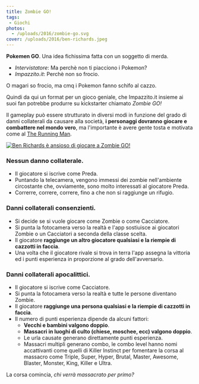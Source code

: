 ```yaml
---
title: Zombie GO!
tags:
 - Giochi
photos:
  - /uploads/2016/zombie-go.svg
cover: /uploads/2016/ben-richards.jpeg
---
```


**Pokemen GO**. Una idea fichissima fatta con un soggetto di merda.

 - _Intervistatore_: Ma perchè non ti piacciono i Pokemon?
 - _Impazzito.it_: Perchè non so frocio.

O magari so frocio, ma cmq i Pokemon fanno schifo al cazzo.

Quindi da qui un format per un gioco geniale, che Impazzito.it insieme ai suoi fan potrebbe produrre su kickstarter chiamato _Zombie GO!_

Il gameplay può essere strutturato in diversi modi in funzione del grado di danni collaterali da causare alla società, **i personaggi dovranno giocare e combattere nel mondo vero**, ma l'importante è avere gente tosta e motivata come al [The Running Man](https://en.wikipedia.org/wiki/The_Running_Man_%281987_film%29).

[![](/uploads/2016/ben-richards.jpeg "Ben Richards è ansioso di giocare a Zombie GO!")](https://en.wikipedia.org/wiki/The_Running_Man_%281987_film%29)

### Nessun danno collaterale.

 - Il giocatore si iscrive come Preda.
 - Puntando la telecamera, vengono immessi dei zombie nell'ambiente circostante che, ovviamente, sono molto interessati al giocatore Preda.
 - Correrre, correre, correre, fino a che non si raggiunge un rifugio.

### Danni collaterali consenzienti.

 - Si decide se si vuole giocare come Zombie o come Cacciatore.
 - Si punta la fotocamera verso la realtà e l'app sostiuisce ai giocatori Zombie o un Cacciatori a seconda della classe scelta.
 - Il giocatore **raggiunge un altro giocatore qualsiasi e la riempie di cazzotti in faccia**.
 - Una volta che il giocatore rivale si trova in terra l'app assegna la vittoria ed i punti esperienza in proporzione al grado dell'avversario.

### Danni collaterali apocalittici.

 - Il giocatore si iscrive come Cacciatore.
 - Si punta la fotocamera verso la realtà e tutte le persone diventano Zombie.
 - Il giocatore **raggiunge una persona qualsiasi e la riempie di cazzotti in faccia**.
 - Il numero di punti esperienza dipende da alcuni fattori:
    - **Vecchi e bambini valgono doppio**.
    - **Massacri in luoghi di culto (chiese, moschee, ecc) valgono doppio**.
    - Le urla causate generano direttamente punti esperienza.
    - Massacri multipli generano combo, le combo level hanno nomi accattivanti come quelli di Killer Instinct per fomentare la corsa al massacro come Triple, Super, Hyper, Brutal, Master, Awesome, Blaster, Monster, King, Killer e Ultra.

La corsa comincia, _chi verrà massacrato per primo?_